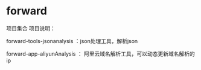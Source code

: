 # forward
项目集合
项目说明：

forward-tools-jsonanalysis ：json处理工具，解析json 

forward-app-aliyunAnalysis ： 阿里云域名解析工具，可以动态更新域名解析的ip 
